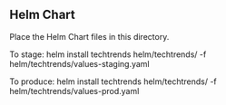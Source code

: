 ## Helm Chart 

Place the Helm Chart files in this directory.

To stage:
helm install techtrends helm/techtrends/ -f helm/techtrends/values-staging.yaml

To produce:
helm install techtrends helm/techtrends/ -f helm/techtrends/values-prod.yaml
